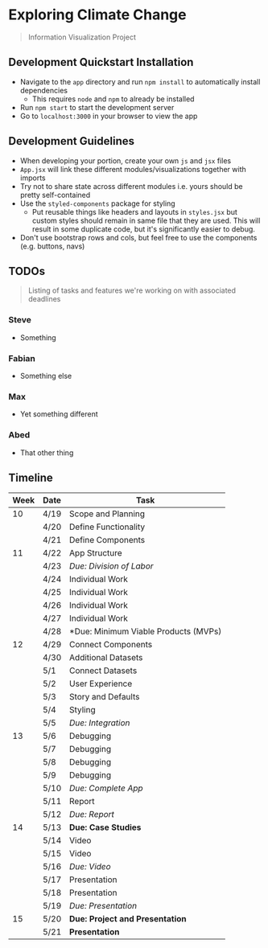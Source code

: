 # Exploring Climate Change
> Information Visualization Project

## Development Quickstart Installation
* Navigate to the `app` directory and run `npm install` to automatically install dependencies
  * This requires `node` and `npm` to already be installed
* Run `npm start` to start the development server
* Go to `localhost:3000` in your browser to view the app

## Development Guidelines
* When developing your portion, create your own `js` and `jsx` files
* `App.jsx` will link these different modules/visualizations together with imports
* Try not to share state across different modules i.e. yours should be pretty self-contained
* Use the `styled-components` package for styling
  * Put reusable things like headers and layouts in `styles.jsx` but custom styles should remain in same file that they are used.  This will result in some duplicate code, but it's significantly easier to debug.
* Don't use bootstrap rows and cols, but feel free to use the components (e.g. buttons, navs)

## TODOs
> Listing of tasks and features we're working on with associated deadlines
### Steve
* Something
### Fabian
* Something else
### Max
* Yet something different
### Abed
* That other thing

## Timeline
Week  | Date  | Task
---   | ---   | ---
10    | 4/19  | Scope and Planning
      | 4/20  | Define Functionality
      | 4/21  | Define Components
11    | 4/22  | App Structure
      | 4/23  | *Due: Division of Labor*
      | 4/24  | Individual Work
      | 4/25  | Individual Work
      | 4/26  | Individual Work
      | 4/27  | Individual Work
      | 4/28  | *Due: Minimum Viable Products (MVPs)
12    | 4/29  | Connect Components
      | 4/30  | Additional Datasets
      | 5/1   | Connect Datasets
      | 5/2   | User Experience
      | 5/3   | Story and Defaults
      | 5/4   | Styling
      | 5/5   | *Due: Integration*
13    | 5/6   | Debugging 
      | 5/7   | Debugging
      | 5/8   | Debugging
      | 5/9   | Debugging
      | 5/10  | *Due: Complete App*
      | 5/11  | Report
      | 5/12  | *Due: Report*
14    | 5/13  | **Due: Case Studies**
      | 5/14  | Video
      | 5/15  | Video
      | 5/16  | *Due: Video*
      | 5/17  | Presentation
      | 5/18  | Presentation
      | 5/19  | *Due: Presentation*
15    | 5/20  | **Due: Project and Presentation**
      | 5/21  | **Presentation**
